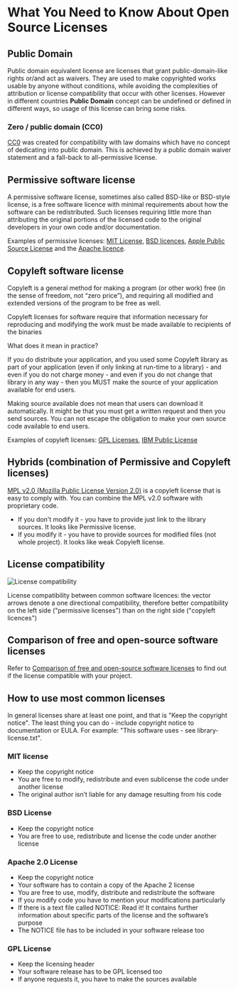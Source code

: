 # What You Need to Know About Open Source Licenses

## Public Domain

Public domain equivalent license are licenses that grant public-domain-like rights or/and act as waivers. They are used to make copyrighted works usable by anyone without conditions, while avoiding the complexities of attribution or license compatibility that occur with other licenses. However in different countries **Public Domain** concept can be undefined or defined in different ways, so usage of this license can bring some risks.

### Zero / public domain (CC0)

[CC0](https://en.wikipedia.org/wiki/Creative_Commons_license#Zero_.2F_public_domain)  was created for compatibility with law domains which have no concept of dedicating into public domain. This is achieved by a public domain waiver statement and a fall-back to all-permissive license.

## Permissive software license

A permissive software license, sometimes also called BSD-like or BSD-style license, is a free software licence with minimal requirements about how the software can be redistributed. Such licenses requiring little more than attributing the original portions of the licensed code to the original developers in your own code and/or documentation.

Examples of permissive licenses: [MIT License](https://en.wikipedia.org/wiki/MIT_License), [BSD licences](https://en.wikipedia.org/wiki/BSD_licenses), [Apple Public Source License](https://en.wikipedia.org/wiki/Apple_Public_Source_License) and the [Apache licence](https://en.wikipedia.org/wiki/Apache_License).

## Copyleft software license

Copyleft is a general method for making a program (or other work) free (in the sense of freedom, not “zero price”), and requiring all modified and extended versions of the program to be free as well. 

Copyleft licenses for software require that information necessary for reproducing and modifying the work must be made available to recipients of the binaries

What does it mean in practice? 

If you do distribute your application, and you used some Copyleft library as part of your application (even if only linking at run-time to a library) - and even if you do not charge money - and even if you do not change that library in any way - then you MUST make the source of your application available for end users.

Making source available does not mean that users can download it automatically. It might be that you must get a written request and then you send sources. You can not escape the obligation to make your own source code available to end users.

Examples of copyleft licenses: [GPL Licenses](https://en.wikipedia.org/wiki/GNU_General_Public_License), [IBM Public License](https://en.wikipedia.org/wiki/IBM_Public_License)

## Hybrids (combination of Permissive and Copyleft licenses)

[MPL v2.0 (Mozilla Public License Version 2.0)](https://www.mozilla.org/en-US/MPL/2.0/) is a copyleft license that is easy to comply with. You can combine the MPL v2.0 software with proprietary code.

* If you don't modify it - you have to provide just link to the library sources. It looks like Permissive license.
* If you modify it - you have to provide sources for modified files (not whole project). It looks like weak Copyleft license.

## License compatibility

![License compatibility](https://upload.wikimedia.org/wikipedia/commons/1/1d/Floss-license-slide-image.png)

License compatibility between common software licences: the vector arrows denote a one directional compatibility, therefore better compatibility on the left side ("permissive licenses") than on the right side ("copyleft licences")

## Comparison of free and open-source software licenses

Refer to [Comparison of free and open-source software licenses](https://en.wikipedia.org/wiki/Comparison_of_free_and_open-source_software_licenses) to find out if the license compatible with your project.

## How to use most common licenses

In general licenses share at least one point, and that is "Keep the copyright notice". The least thing you can do - include copyright notice to documentation or EULA. For example: "This software uses <library name> - see library-license.txt".
  
### MIT license

* Keep the copyright notice
* You are free to modify, redistribute and even sublicense the code under another license
* The original author isn’t liable for any damage resulting from his code

### BSD License

* Keep the copyright notice
* You are free to use, redistribute and license the code under another license

### Apache 2.0 License

* Keep the copyright notice
* Your software has to contain a copy of the Apache 2 license
* You are free to use, modify, distribute and redistribute the software
* If you modify code you have to mention your modifications particularly
* If there is a text file called NOTICE: Read it! It contains further information about specific parts of the license and the software’s purpose
* The NOTICE file has to be included in your software release too

### GPL License

* Keep the licensing header
* Your software release has to be GPL licensed too
* If anyone requests it, you have to make the sources available
